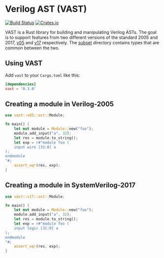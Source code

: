 # Verilog AST (VAST)


[![Build Status](https://github.com/vegaluisjose/vast/workflows/Build%20and%20Test/badge.svg?branch=master)](https://github.com/vegaluisjose/vast/actions)
[![Crates.io](https://img.shields.io/crates/v/vast.svg)](https://crates.io/crates/vast)

VAST is a Rust library for building and manipulating Verilog ASTs. The goal is to support features from two different versions of the standard 2005 and 2017, [v05](https://github.com/vegaluisjose/vast/tree/master/src/v05) and [v17](https://github.com/vegaluisjose/vast/tree/master/src/v17) respectively. The [subset](https://github.com/vegaluisjose/vast/tree/master/src/subset) directory contains types that are common between the two.

## Using VAST

Add `vast` to your `Cargo.toml` like this:
```toml
[dependencies]
vast = "0.3.0"
```

## Creating a module in Verilog-2005

```rust
use vast::v05::ast::Module;

fn main() {
    let mut module = Module::new("foo");
    module.add_input("a", 32);
    let res = module.to_string();
    let exp = r#"module foo (
    input wire [31:0] a
);
endmodule
"#;
    assert_eq!(res, exp);
}
```

## Creating a module in SystemVerilog-2017

```rust
use vast::v17::ast::Module;

fn main() {
    let mut module = Module::new("foo");
    module.add_input("a", 32);
    let res = module.to_string();
    let exp = r#"module foo (
    input logic [31:0] a
);
endmodule
"#;
    assert_eq!(res, exp);
}
```
